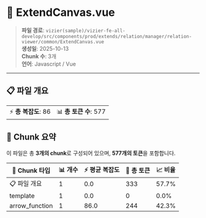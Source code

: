 # 📄 ExtendCanvas.vue

> **파일 경로**: `vizier(sample)/vizier-fe-all-develop/src/components/prod/extends/relation/manager/relation-viewer/common/ExtendCanvas.vue`  
> **생성일**: 2025-10-13  
> **Chunk 수**: 3개  
> **언어**: Javascript / Vue
---


## 📋 파일 개요

| | |
|--|--|
| ⚡ **총 복잡도**: 86 | 📊 **총 토큰 수**: 577 |






## 🧩 Chunk 요약

이 파일은 총 **3개의 chunk**로 구성되어 있으며, **577개의 토큰**을 포함합니다.

| 🧩 Chunk 타입 | 📊 개수 | ⚡ 평균 복잡도 | 📝 총 토큰 | 📈 비율 |
|---------------|--------|-------------|----------|--------|
| 📋 파일 개요 | 1 | 0.0 | 333 | 57.7% |
| template | 1 | 0.0 | 0 | 0.0% |
| arrow_function | 1 | 86.0 | 244 | 42.3% |

